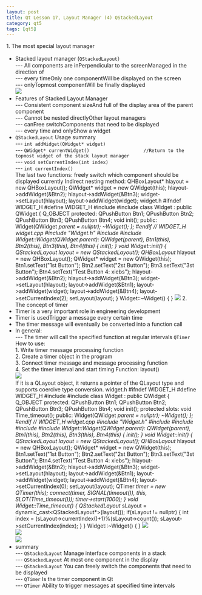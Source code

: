 ```yaml
---
layout: post
title: Qt Lesson 17, Layout Manager (4) QStackedLayout
category: qt5
tags: [qt5]
---
```

1\. The most special layout manager
* Stacked layout manager (`QStackedLayout`）  
--- All components are inPerpendicular to the screenManaged in the direction of  
--- every timeOnly one componentWill be displayed on the screen  
--- onlyTopmost componentWill be finally displayed  
![ ](/md_blog/public/assets/2021-07-25/c7e3f5b88cbc34161dbb71b4fd3dd926.png)
* Features of Stacked Layout Manager  
--- Consistent component sizeAnd full of the display area of ​​the parent component  
--- Cannot be nested directlyOther layout managers  
--- canFree switchComponents that need to be displayed  
--- every time and onlyShow a widget
* `QStackedLayout` Usage summary  
--- `int addWidget(QWidget* widget)`  
--- `QWidget* currentWidget()　　　　　　　　　　　　//Return to the topmost widget of the stack layout manager`  
--- `void setCurrentIndex(int index)`  
--- `int currentIndex()`  
The last two functions: freely switch which component should be displayed currently
Indirect nesting method:
    	QHBoxLayout* hlayout = new QHBoxLayout(); QWidget* widget = new QWidget(this); hlayout->addWidget(&Btn2); hlayout->addWidget(&Btn3); widget->setLayout(hlayout); layout->addWidget(widget); 
widget.h
    #ifndef WIDGET_H #define WIDGET_H #include <QWidget> #include <QPushButton> class Widget : public QWidget { Q_OBJECT protected: QPushButton Btn1; QPushButton Btn2; QPushButton Btn3; QPushButton Btn4; void init(); public: Widget(QWidget *parent = nullptr); ~Widget(); }; #endif // WIDGET_H 
widget.cpp
    #include "Widget.h" #include <QStackedLayout> #include <QHBoxLayout> Widget::Widget(QWidget *parent): QWidget(parent), Btn1(this), Btn2(this), Btn3(this), Btn4(this) { init(); } void Widget::init() { QStackedLayout* layout = new QStackedLayout(); QHBoxLayout* hlayout = new QHBoxLayout(); QWidget* widget = new QWidget(this); Btn1.setText("1st Button"); Btn2.setText("2st Button"); Btn3.setText("3st Button"); Btn4.setText("Test Button 4: xiebs"); hlayout->addWidget(&Btn2); hlayout->addWidget(&Btn3); widget->setLayout(hlayout); layout->addWidget(&Btn1); layout->addWidget(widget); layout->addWidget(&Btn4); layout->setCurrentIndex(2); setLayout(layout); } Widget::~Widget() { } 
![ ](/md_blog/public/assets/2021-07-25/a2eea094e3c8ba0be3ec1b2dddba2092.png)
2\. The concept of timer
* Timer is a very important role in engineering development
* Timer is usedTrigger a message every certain time
* The timer message will eventually be converted into a function call
* In general:  
--- The timer will call the specified function at regular intervals
`QTimer` How to use:  
1\. Write timer message processing function  
2\. Create a timer object in the program  
3\. Connect timer message and message processing function  
4\. Set the timer interval and start timing
Function: layout()  
![ ](/md_blog/public/assets/2021-07-25/39c8f30bbdb2ebfc0bb03569fe173807.png)  
If it is a QLayout object, it returns a pointer of the QLayout type and supports coercive type conversion.
widget.h
    #ifndef WIDGET_H #define WIDGET_H #include <QWidget> #include <QPushButton> class Widget : public QWidget { Q_OBJECT protected: QPushButton Btn1; QPushButton Btn2; QPushButton Btn3; QPushButton Btn4; void init(); protected slots: void Time_timeout(); public: Widget(QWidget *parent = nullptr); ~Widget(); }; #endif // WIDGET_H 
widget.cpp
    #include "Widget.h" #include <QStackedLayout> #include <QHBoxLayout> #include <QTimer> #include <QDebug> Widget::Widget(QWidget *parent): QWidget(parent), Btn1(this), Btn2(this), Btn3(this), Btn4(this) { init(); } void Widget::init() { QStackedLayout* layout = new QStackedLayout(); QHBoxLayout* hlayout = new QHBoxLayout(); QWidget* widget = new QWidget(this); Btn1.setText("1st Button"); Btn2.setText("2st Button"); Btn3.setText("3st Button"); Btn4.setText("Test Button 4: xiebs"); hlayout->addWidget(&Btn2); hlayout->addWidget(&Btn3); widget->setLayout(hlayout); layout->addWidget(&Btn1); layout->addWidget(widget); layout->addWidget(&Btn4); layout->setCurrentIndex(0); setLayout(layout); QTimer *timer = new QTimer(this); connect(timer, SIGNAL(timeout()), this, SLOT(Time_timeout())); timer->start(1000); } void Widget::Time_timeout() { QStackedLayout* sLayout = dynamic_cast<QStackedLayout*>(layout()); if(sLayout != nullptr) { int index = (sLayout->currentIndex()+1)%(sLayout->count()); sLayout->setCurrentIndex(index); } } Widget::~Widget() { } 
![ ](/md_blog/public/assets/2021-07-25/2f2ef94ba1dc218f2f03cc9f2a070504.png)  
![ ](/md_blog/public/assets/2021-07-25/5a9271c71cb25444a7a3e4b0c383fd1a.png)  
![ ](/md_blog/public/assets/2021-07-25/5da007376f828ff87253ba377f5b243e.png)
* summary  
--- `QStackedLayout` Manage interface components in a stack  
--- `QStackedLayout` At most one component in the display  
--- `QStackedLayout` You can freely switch the components that need to be displayed  
--- `QTimer` Is the timer component in Qt  
--- `QTimer` Ability to trigger messages at specified time intervals